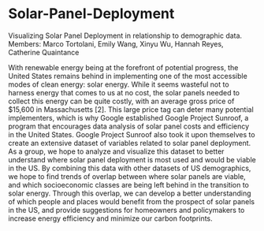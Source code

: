 # Solar-Panel-Deployment
Visualizing Solar Panel Deployment in relationship to demographic data. <br />
Members: Marco Tortolani, Emily Wang, Xinyu Wu, Hannah Reyes, Catherine Quaintance <br />

With renewable energy being at the forefront of potential progress, the United States remains behind in implementing one of the most accessible modes of clean energy: solar energy. While it seems wasteful not to harness energy that comes to us at no cost, the solar panels needed to collect this energy can be quite costly, with an average gross price of $15,600 in Massachusetts [2]. This large price tag can deter many potential implementers, which is why Google established Google Project Sunroof, a program that encourages data analysis of solar panel costs and efficiency in the United States. Google Project Sunroof also took it upon themselves to create an extensive dataset of variables related to solar panel deployment. As a group, we hope to analyze and visualize this dataset to better understand where solar panel deployment is most used and would be viable in the US. By combining this data with other datasets of US demographics, we hope to find trends of overlap between where solar panels are viable, and which socioeconomic classes are being left behind in the transition to solar energy. Through this overlap, we can develop a better understanding of which people and places would benefit from the prospect of solar panels in the US, and provide suggestions for homeowners and policymakers to increase energy efficiency and minimize our carbon footprints.
